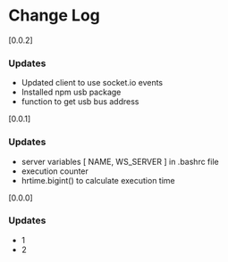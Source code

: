 # Change Log
[0.0.2]
### Updates
- Updated client to use socket.io events
- Installed npm usb package
- function to get usb bus address

[0.0.1]
### Updates
- server variables [ NAME, WS_SERVER ] in .bashrc file
- execution counter
- hrtime.bigint() to calculate execution time

[0.0.0]
### Updates
- 1
- 2
